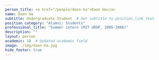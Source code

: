 ```yaml
---
person_title: <a href="/people/daon-ha">Daon Ha</a>
name: Daon Ha
subtitle: Undergraduate Student  # Set subtitle to position_link_text
position_category: "Alumni: Students"
professional_title: "Summer intern (MIT UROP, 2005-2006)"
description: ""
layout: person
academic: 10  # Updated academic field
image: ./img/daon-ha.jpg
hide_footer: true
---
```

